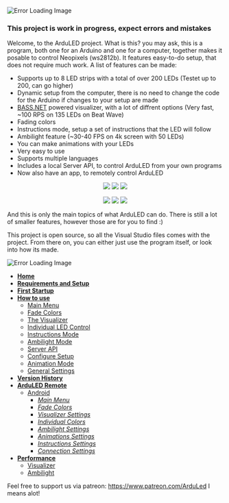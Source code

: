 ![Error Loading Image](https://0apetq.db.files.1drv.com/y4m6XD4Km6TCergU4jwpiIzx3m6tbE5BFe25eHyLf_hLCbKXqCfZlCS8aKucGG23JEL4dY5NuVNMtxb820mWAgJjQCEYtfOarZcaQVj1Tmc_gIql95YVL4RSBXXsFSmM-64xZnvvbnKtWhRpF7_cP5-xaV0RPduygApRX3ncA90FD8uhR6lTd7K2hKYwbg4mYypUFaO6B4Gkubf6CWQTCgYug/toplabel.gif?psid=1?width=150&height=85&cropmode=none)

### This project is work in progress, expect errors and mistakes

Welcome, to the ArduLED project. What is this? you may ask, this is a program, both one for an Arduino and one for a computer, together makes it posable to control Neopixels (ws2812b). It features easy-to-do setup, that does not require much work. A list of features can be made:
 
 - Supports up to 8 LED strips with a total of over 200 LEDs (Testet up to 200, can go higher)
 - Dynamic setup from the computer, there is no need to change the code for the Arduino if changes to your setup are made
 - [BASS.NET](http://bass.radio42.com/) powered visualizer, with a lot of diffrent options (Very fast, ~100 RPS on 135 LEDs on Beat Wave)
 - Fading colors
 - Instructions mode, setup a set of instructions that the LED will follow
 - Ambilight feature (~30-40 FPS on 4k screen with 50 LEDs)
 - You can make animations with your LEDs
 - Very easy to use
 - Supports multiple languages
 - Includes a local Server API, to control ArduLED from your own programs
 - Now also have an app, to remotely control ArduLED
 
 <p align="center">
 <img src ="https://2ar6kq.db.files.1drv.com/y4mJmTUzQuhQ4HxCBJNVtMBwT4NKl8VFImfG7AsaESwZP0f_hF35M6pKuxWg305abgShxsAMfI9yA5U_Zxwdb02-Lv4Qw2RrMvXbWi7-sVv95W24ukcjd89boB_wVU-Kk49aUmesvZj1imHzRILTWueeKcXuPN7TXhJdMNhbAtZItQtrW31V0_V5QIIAcOKITuXrHLD4pUmmWSg4FaaMP8rAg/fadecolorssample_reduced_optim_small.gif?psid=1?width=150&height=85&cropmode=none" />
 <img src ="https://2ar5kq.db.files.1drv.com/y4m_WcbV3auLJoFqobeJmR9yHAKosaUjoMYTEplHlzmzpq1T3YFsCAFF9uzqnJlGieosuVGNqHkzhvzvSUGbBpfaTPe-bSrZdOI46SNZePdtUhh5-xNPHo4YhinNzAdya1662vYdM6Yp2FbhXMkcBtc6FlsWWx2FXSrku3rMhMxYhq10N8Gz07-WgZ34NQGHnHxZ9u6kvafIEITlBi-Q3ni9w/frontpage1optim3_small.gif?psid=1?width=150&height=85&cropmode=none" />
 <img src ="https://2aoakg.db.files.1drv.com/y4mwdnTstudEaDWpOh83IFs5ps4YEP4BdQS44t18iOj_K9ClkX7yb3yfeoiJZvc58S3IRhNl8K0X9ukPYX5vsAKYnjiZk1Jl3rg2Rwu4fi0N7WPiupCubHmkjfyOupqA4CHs0tDDVs9m1dXOnTYmaWiMT6xdmlFB6eanDifn6g8WtIce0zcjT1tdyXbS0XMmVdVFqZuOM4jRjCJR-FTlPIbvg/frontpage2optim3_small.gif?psid=1?width=150&height=85&cropmode=none" />
</p>

<p align="center">
 <img src ="https://2arqkq.db.files.1drv.com/y4mgGNW9fY8QQKi-0mBn95TAdc9kUyH59Bo2Ynyq40UCmKNPQYizjxeyGLQ8YIc7OdOBW9h5_4yJJeEOXU7QdOiFaRqmLGgFxrFK98asBvhFd5kiNLExmbl1ReAQgHkn4l9_JQH45Vw0BNK74NVNLlWAnuJjnLyEIKAHjjNQGqT99Qb05cw-cPB4xY6K5gZ15DVaNEWrHmuYaZRKFvBEnwe_g/instructionsmodesample_reduced_optimized_small.gif?psid=1?width=150&height=85&cropmode=none" />
 <img src ="https://2arpkq.db.files.1drv.com/y4mfJmHhrDyUFmoFj0mLxfFECjcdlosWhyjROz3GmrTMF09SMTNS4nbsRb73R6-h8D17IIEfXVl8rTByLXvED4Hmhk9L4csrDWWgQhGYVOV7uGF1gG8kz7JhWHogoXbSewCCFa-K93MleFFg59N9VrU5pv6K4m3zxM4CETrVhxRoUhNZsV33UMyl0aWpA-U4wWPT9XXH-w2Ayym_Mj5yL0xLw/ledwavesample_reduced_optim_small.gif?psid=1?width=150&height=85&cropmode=none" />
 <img src ="https://2ar9kq.db.files.1drv.com/y4mRztNZ3PxFrJZz3fyx69tSAS_llMYBC9gNFljFi-c2BNN3EiHoNrzMuG3CIdlYV230o6RHScsLOF2EpuQJEcwJjUyKM9QZxUTJ407PL3rUxJtkVybieXf0di9j8jjbkW7fFXofNbW-4ioI5T2yyQJCx8URBgKc-nzOUOP2KQ0FgJg8KMyBmlNEO3kYH03QGHUlQ2XZLW6BMCFyv9pzAWS6A/visualizersample_reduced_optim_small.gif?psid=1?width=150&height=85&cropmode=none" />
</p>

And this is only the main topics of what ArduLED can do. There is still a lot of smaller features, however those are for you to find :)

This project is open source, so all the Visual Studio files comes with the project. From there on, you can either just use the program itself, or look into how its made.

![Error Loading Image](https://0apltq.db.files.1drv.com/y4mUFqSsSeJb_r6ybSDBTl_l2rx1dJU-R7R852YPt6aXdiJXMWdphZl5YtKKNJLNDXYGT1yuFbR1HjB-U8MHjwX97KGqcjIQolq426uJO7MgLIOFQy1_2JKPAt3xkpV8n5xyrwueGhTU7XPSwIyC18Ox_FwSXzB2cWyhb8Y9OH3pmzZ9DvYsvlwkMqiUWmIZoY7qT4_HzS4wao5bL9tPKBBGg/howtouselabel.gif?psid=1?width=150&height=85&cropmode=none)

- [**Home**](https://github.com/kris701/ArduLED/wiki)
- [**Requirements and Setup**](https://github.com/kris701/ArduLED/wiki/Requirements-and-setup)
- [**First Startup**](https://github.com/kris701/ArduLED/wiki/First-Startup)
- [**How to use**](https://github.com/kris701/ArduLED/wiki/How-to-use)
  - [Main Menu](https://github.com/kris701/ArduLED/wiki/Main-Menu)
  - [Fade Colors](https://github.com/kris701/ArduLED/wiki/Fade-Colors)
  - [The Visualizer](https://github.com/kris701/ArduLED/wiki/The-Visualizer)
  - [Individual LED Control](https://github.com/kris701/ArduLED/wiki/Individual-LED-Control)
  - [Instructions Mode](https://github.com/kris701/ArduLED/wiki/Instructions-Mode)
  - [Ambilight Mode](https://github.com/kris701/ArduLED/wiki/Ambilight-Mode)
  - [Server API](https://github.com/kris701/ArduLED/wiki/Server-API)
  - [Configure Setup](https://github.com/kris701/ArduLED/wiki/First-Startup)
  - [Animation Mode](https://github.com/kris701/ArduLED/wiki/Animation-Mode)
  - [General Settings](https://github.com/kris701/ArduLED/wiki/General-Settings)
- [**Version History**](https://github.com/kris701/ArduLED/wiki/Version-History)
- [**ArduLED Remote**](https://github.com/kris701/ArduLED/wiki/ArduLED-Remote)
  - [Android](https://github.com/kris701/ArduLED/wiki/Android)
    - [_Main Menu_](https://github.com/kris701/ArduLED/wiki/(Android)-Main-Menu)
    - [_Fade Colors_](https://github.com/kris701/ArduLED/wiki/(Android)-Fade-Colors)
    - [_Visualizer Settings_](https://github.com/kris701/ArduLED/wiki/(Android)-Visualizer-Settings)
    - [_Individual Colors_](https://github.com/kris701/ArduLED/wiki/(Android)-Individual-Colors)
    - [_Ambilight Settings_](https://github.com/kris701/ArduLED/wiki/(Android)-Ambilight-Settings)
    - [_Animations Settings_](https://github.com/kris701/ArduLED/wiki/(Android)-Animations-Settings)
    - [_Instructions Settings_](https://github.com/kris701/ArduLED/wiki/(Android)-Instructions-Settings)
    - [_Connection Settings_](https://github.com/kris701/ArduLED/wiki/(Android)-Connection-Settings)
- [**Performance**](https://github.com/kris701/ArduLED/wiki/Performance)
  - [Visualizer](https://github.com/kris701/ArduLED/wiki/Performance-of-Visualizer)
  - [Ambilight](https://github.com/kris701/ArduLED/wiki/Performance-of-Ambilight)

Feel free to support us via patreon: https://www.patreon.com/ArduLed I means alot! 
